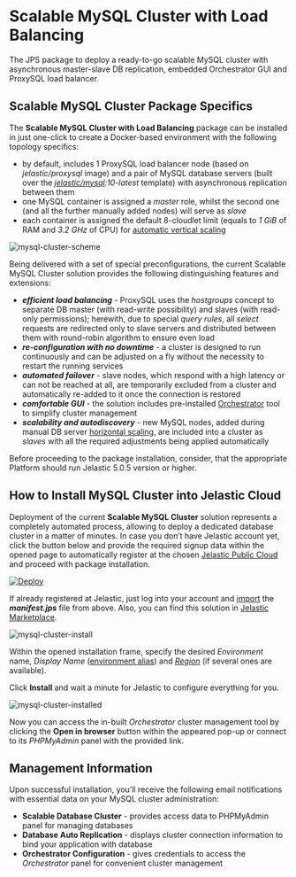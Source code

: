 # Scalable MySQL Cluster with Load Balancing

The JPS package to deploy a ready-to-go scalable MySQL cluster with asynchronous master-slave DB replication, embedded Orchestrator GUI and ProxySQL load balancer.

## Scalable MySQL Cluster Package Specifics

The **Scalable MySQL Cluster with Load Balancing** package can be installed in just one-click to create a Docker-based environment with the following topology specifics:
- by default, includes 1 ProxySQL load balancer node (based on _jelastic/proxysql_ image) and a pair of MySQL database servers (built over the  _[jelastic/mysql](https://hub.docker.com/r/jelastic/mariadb/):10-latest_ template) with asynchronous replication between them
- one MySQL container is assigned a _master_ role, whilst the second one (and all the further manually added nodes) will serve as _slave_
- each container is assigned the default 8-cloudlet limit (equals to _1 GiB_ of RAM and _3.2 GHz_ of CPU) for [automatic vertical scaling](https://docs.jelastic.com/automatic-vertical-scaling)

![mysql-cluster-scheme](images/mysql-cluster-scheme.png)

Being delivered with a set of special preconfigurations, the current Scalable MySQL Cluster solution provides the following distinguishing features and extensions:
- _**efficient load balancing**_ - ProxySQL uses the _hostgroups_ concept to separate DB master (with read-write possibility) and slaves (with read-only permissions); herewith, due to special _query rules_, all _select_ requests are redirected only to slave servers and distributed between them with round-robin algorithm to ensure even load
- _**re-configuration with no downtime**_ - a cluster is designed to run continuously and can be adjusted on a fly without the necessity to restart the running services
- _**automated failover**_ - slave nodes, which respond with a high latency or can not be reached at all, are temporarily excluded from a cluster and automatically re-added to it once the connection is restored
- _**comfortable GUI**_ - the solution includes pre-installed [Orchestrator](https://github.com/github/orchestrator) tool to simplify cluster management
- _**scalability and autodiscovery**_ - new MySQL nodes, added during manual DB server [horizontal scaling](https://docs.jelastic.com/multi-nodes), are included into a cluster as _slaves_ with all the required adjustments being applied automatically

Before proceeding to the package installation, consider, that the appropriate Platform should run Jelastic 5.0.5 version or higher.

## How to Install MySQL Cluster into Jelastic Cloud

Deployment of the current **Scalable MySQL Cluster** solution represents a completely automated process, allowing to deploy a dedicated database cluster in a matter of minutes. In case you don’t have Jelastic account yet, click the button below and provide the required signup data within the opened page to automatically register at the chosen [Jelastic Public Cloud](https://jelastic.cloud/) and proceed with package installation.

[![Deploy](images/deploy-to-jelastic.png)](https://jelastic.com/install-application/?manifest=https://raw.githubusercontent.com/adamkac/mysql-cluster/master/mysql-cluster-orchestrator/manifest.jps)

If already registered at Jelastic, just log into your account and [import](https://docs.jelastic.com/environment-import) the _**manifest.jps**_ file from above. Also, you can find this solution in [Jelastic Marketplace](https://docs.jelastic.com/marketplace).

![mysql-cluster-install](images/mysql-cluster-install.png)

Within the opened installation frame, specify the desired _Environment_ name, _Display Name_ ([environment alias](https://docs.jelastic.com/environment-aliases)) and _[Region](https://docs.jelastic.com/environment-regions)_ (if several ones are available).

Click **Install** and wait a minute for Jelastic to configure everything for you.

![mysql-cluster-installed](images/mysql-cluster-installed.png)

Now you can access the in-built _Orchestrator_ cluster management tool by clicking the **Open in browser** button within the appeared pop-up or connect to its _PHPMyAdmin_ panel with the provided link.

## Management Information

Upon successful installation, you’ll receive the following email notifications with essential data on your MySQL cluster administration:
- **Scalable Database Cluster** - provides access data to PHPMyAdmin panel for managing databases
- **Database Auto Replication** - displays cluster connection information to bind your application with database
- **Orchestrator Configuration** - gives credentials to access the _Orchestrator_ panel for convenient cluster management

